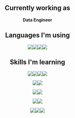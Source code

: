 <div align="center">

## Currently working as

**Data Engineer**

## Languages I'm using

<img src="https://img.shields.io/badge/Python-3776AB?style=flat-squre&logo=python&logoColor=white"/><img src="https://img.shields.io/badge/Scala-DC322F?style=flat-squre&logo=scala&logoColor=white"/><img src="https://img.shields.io/badge/Kotlin-7F52FF?style=flat-squre&logo=kotlin&logoColor=white"/><img src="https://img.shields.io/badge/R-276DC3?style=flat-squre&logo=r&logoColor=white"/>
  
## Skills I'm learning

<img src="https://img.shields.io/badge/Spark-E25A1C?style=flat-squre&logo=apachespark&logoColor=white"/><img src="https://img.shields.io/badge/Kafka-231F20?style=flat-squre&logo=apachekafka&logoColor=white"/><img src="https://img.shields.io/badge/Elastic-005571?style=flat-squre&logo=elastic&logoColor=white"/><img src="https://img.shields.io/badge/Airflow-017CEE?style=flat-squre&logo=apacheairflow&logoColor=white"/>

<img src="https://img.shields.io/badge/TF2.0-FF6F00?style=flat-squre&logo=tensorflow&logoColor=white"/><img src="https://img.shields.io/badge/PyTorch-EE4C2C?style=flat-squre&logo=pytorch&logoColor=white"/>

<img src="https://img.shields.io/badge/Docker-2496ED?style=flat-squre&logo=docker&logoColor=white"/><img src="https://img.shields.io/badge/K8S-326CE5?style=flat-squre&logo=kubernetes&logoColor=white"/>

<img src="https://img.shields.io/badge/AWS-232F3E?style=flat-squre&logo=amazonaws&logoColor=white"/><img src="https://img.shields.io/badge/Terraform-7B42BC?style=flat-squre&logo=terraform&logoColor=white"/>
  
<img src="https://img.shields.io/badge/Spring-6DB33F?style=flat-squre&logo=spring&logoColor=white"/><img src="https://img.shields.io/badge/FastAPI-009688?style=flat-squre&logo=fastapi&logoColor=white"/><img src="https://img.shields.io/badge/Redis-DC382D?style=flat-squre&logo=redis&logoColor=white"/>

</div>
